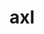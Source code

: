 ---
title: "axl"
layout: cache
categories: [package, v0.23.0]
meta: {"versions": ["0.9.0"], "compilers": ["cce@=15.0.1", "gcc@=11.1.0", "gcc@=11.4.0", "gcc@=7.5.0", "gcc@=9.4.0", "oneapi@=2024.2.1"], "oss": ["rhel8", "ubuntu18.04", "ubuntu20.04", "ubuntu22.04"], "platforms": ["linux"], "targets": ["neoverse_v1", "neoverse_v2", "ppc64le", "x86_64_v3", "zen4"], "stacks": ["data-vis-sdk", "e4s", "e4s-cray-rhel", "e4s-neoverse-v2", "e4s-neoverse_v1", "e4s-oneapi", "e4s-power", "radiuss", "root"], "num_specs": 17, "num_specs_by_stack": {"root": 17, "e4s-cray-rhel": 1, "radiuss": 1, "e4s-power": 2, "data-vis-sdk": 2, "e4s-neoverse_v1": 3, "e4s-neoverse-v2": 2, "e4s": 3, "e4s-oneapi": 3}}
spec_details: [{"hash": "6x2uczdkqqzhasb3smkofcvrdphtzcbr", "compiler": "cce@=15.0.1", "versions": ["0.9.0"], "os": "rhel8", "platform": "linux", "target": "zen4", "variants": ["async_api=daemon", "+bbapi", "~bbapi_fallback", "build_system=cmake", "build_type=Release", "~dw", "generator=make", "~ipo", "+mpi", "+pthreads", "+shared"], "stacks": ["root", "e4s-cray-rhel"], "size": "-", "tarball": "https://binaries.spack.io/v0.23.0/build_cache/linux-rhel8-zen4/cce-15.0.1/axl-0.9.0/linux-rhel8-zen4-cce-15.0.1-axl-0.9.0-6x2uczdkqqzhasb3smkofcvrdphtzcbr.spack"}, {"hash": "yiptrpwvjajjnies7yhgfm4vehgpul7p", "compiler": "gcc@=7.5.0", "versions": ["0.9.0"], "os": "ubuntu18.04", "platform": "linux", "target": "x86_64_v3", "variants": ["async_api=daemon", "~bbapi", "~bbapi_fallback", "build_system=cmake", "build_type=Release", "~dw", "generator=make", "~ipo", "+mpi", "+pthreads", "+shared"], "stacks": ["root", "radiuss"], "size": "-", "tarball": "https://binaries.spack.io/v0.23.0/build_cache/linux-ubuntu18.04-x86_64_v3/gcc-7.5.0/axl-0.9.0/linux-ubuntu18.04-x86_64_v3-gcc-7.5.0-axl-0.9.0-yiptrpwvjajjnies7yhgfm4vehgpul7p.spack"}, {"hash": "dajoez7cbry2jzyqydi75mhwzm7qtrau", "compiler": "gcc@=9.4.0", "versions": ["0.9.0"], "os": "ubuntu20.04", "platform": "linux", "target": "ppc64le", "variants": ["async_api=daemon", "+bbapi", "~bbapi_fallback", "build_system=cmake", "build_type=Release", "~dw", "generator=make", "~ipo", "+mpi", "+pthreads", "+shared"], "stacks": ["root", "e4s-power"], "size": "-", "tarball": "https://binaries.spack.io/v0.23.0/build_cache/linux-ubuntu20.04-ppc64le/gcc-9.4.0/axl-0.9.0/linux-ubuntu20.04-ppc64le-gcc-9.4.0-axl-0.9.0-dajoez7cbry2jzyqydi75mhwzm7qtrau.spack"}, {"hash": "v4gq3xmv3klgzofh7cbkpan6ce7e3brf", "compiler": "gcc@=9.4.0", "versions": ["0.9.0"], "os": "ubuntu20.04", "platform": "linux", "target": "ppc64le", "variants": ["async_api=daemon", "~bbapi", "~bbapi_fallback", "build_system=cmake", "build_type=Release", "~dw", "generator=make", "~ipo", "+mpi", "+pthreads", "+shared"], "stacks": ["root", "e4s-power"], "size": "-", "tarball": "https://binaries.spack.io/v0.23.0/build_cache/linux-ubuntu20.04-ppc64le/gcc-9.4.0/axl-0.9.0/linux-ubuntu20.04-ppc64le-gcc-9.4.0-axl-0.9.0-v4gq3xmv3klgzofh7cbkpan6ce7e3brf.spack"}, {"hash": "4z6al7bk6nkwhhrohv5fmjm6n3pjmb4y", "compiler": "gcc@=11.1.0", "versions": ["0.9.0"], "os": "ubuntu20.04", "platform": "linux", "target": "x86_64_v3", "variants": ["async_api=daemon", "+bbapi", "~bbapi_fallback", "build_system=cmake", "build_type=Release", "~dw", "generator=make", "~ipo", "+mpi", "+pthreads", "+shared"], "stacks": ["root", "data-vis-sdk"], "size": "-", "tarball": "https://binaries.spack.io/v0.23.0/build_cache/linux-ubuntu20.04-x86_64_v3/gcc-11.1.0/axl-0.9.0/linux-ubuntu20.04-x86_64_v3-gcc-11.1.0-axl-0.9.0-4z6al7bk6nkwhhrohv5fmjm6n3pjmb4y.spack"}, {"hash": "hfs4cxp2gwtq7374qd3djaset6ckvlrc", "compiler": "gcc@=11.1.0", "versions": ["0.9.0"], "os": "ubuntu20.04", "platform": "linux", "target": "x86_64_v3", "variants": ["async_api=daemon", "+bbapi", "~bbapi_fallback", "build_system=cmake", "build_type=Release", "~dw", "generator=make", "~ipo", "+mpi", "+pthreads", "+shared"], "stacks": ["root", "data-vis-sdk"], "size": "-", "tarball": "https://binaries.spack.io/v0.23.0/build_cache/linux-ubuntu20.04-x86_64_v3/gcc-11.1.0/axl-0.9.0/linux-ubuntu20.04-x86_64_v3-gcc-11.1.0-axl-0.9.0-hfs4cxp2gwtq7374qd3djaset6ckvlrc.spack"}, {"hash": "fuxiqmfyonkisczsrhfj5j5hpda4mxic", "compiler": "gcc@=11.4.0", "versions": ["0.9.0"], "os": "ubuntu22.04", "platform": "linux", "target": "neoverse_v1", "variants": ["async_api=daemon", "~bbapi", "~bbapi_fallback", "build_system=cmake", "build_type=Release", "~dw", "generator=make", "~ipo", "+mpi", "+pthreads", "+shared"], "stacks": ["root", "e4s-neoverse_v1"], "size": "-", "tarball": "https://binaries.spack.io/v0.23.0/build_cache/linux-ubuntu22.04-neoverse_v1/gcc-11.4.0/axl-0.9.0/linux-ubuntu22.04-neoverse_v1-gcc-11.4.0-axl-0.9.0-fuxiqmfyonkisczsrhfj5j5hpda4mxic.spack"}, {"hash": "hlemdp5lwm3fu3n4dvcquqvzejpznizz", "compiler": "gcc@=11.4.0", "versions": ["0.9.0"], "os": "ubuntu22.04", "platform": "linux", "target": "neoverse_v1", "variants": ["async_api=daemon", "+bbapi", "~bbapi_fallback", "build_system=cmake", "build_type=Release", "~dw", "generator=make", "~ipo", "+mpi", "+pthreads", "+shared"], "stacks": ["root", "e4s-neoverse_v1"], "size": "-", "tarball": "https://binaries.spack.io/v0.23.0/build_cache/linux-ubuntu22.04-neoverse_v1/gcc-11.4.0/axl-0.9.0/linux-ubuntu22.04-neoverse_v1-gcc-11.4.0-axl-0.9.0-hlemdp5lwm3fu3n4dvcquqvzejpznizz.spack"}, {"hash": "rsxqusvunz2zfhhcrrtudjsr4y3f2hbh", "compiler": "gcc@=11.4.0", "versions": ["0.9.0"], "os": "ubuntu22.04", "platform": "linux", "target": "neoverse_v1", "variants": ["async_api=daemon", "+bbapi", "~bbapi_fallback", "build_system=cmake", "build_type=Release", "~dw", "generator=make", "~ipo", "+mpi", "+pthreads", "+shared"], "stacks": ["root", "e4s-neoverse_v1"], "size": "-", "tarball": "https://binaries.spack.io/v0.23.0/build_cache/linux-ubuntu22.04-neoverse_v1/gcc-11.4.0/axl-0.9.0/linux-ubuntu22.04-neoverse_v1-gcc-11.4.0-axl-0.9.0-rsxqusvunz2zfhhcrrtudjsr4y3f2hbh.spack"}, {"hash": "7q5oqmz4f75tfvvjarves6tf4kv572ar", "compiler": "gcc@=11.4.0", "versions": ["0.9.0"], "os": "ubuntu22.04", "platform": "linux", "target": "neoverse_v2", "variants": ["async_api=daemon", "~bbapi", "~bbapi_fallback", "build_system=cmake", "build_type=Release", "~dw", "generator=make", "~ipo", "+mpi", "+pthreads", "+shared"], "stacks": ["root", "e4s-neoverse-v2"], "size": "-", "tarball": "https://binaries.spack.io/v0.23.0/build_cache/linux-ubuntu22.04-neoverse_v2/gcc-11.4.0/axl-0.9.0/linux-ubuntu22.04-neoverse_v2-gcc-11.4.0-axl-0.9.0-7q5oqmz4f75tfvvjarves6tf4kv572ar.spack"}, {"hash": "edmszt3keghy7vsr44bqewetuienh4lz", "compiler": "gcc@=11.4.0", "versions": ["0.9.0"], "os": "ubuntu22.04", "platform": "linux", "target": "neoverse_v2", "variants": ["async_api=daemon", "+bbapi", "~bbapi_fallback", "build_system=cmake", "build_type=Release", "~dw", "generator=make", "~ipo", "+mpi", "+pthreads", "+shared"], "stacks": ["root", "e4s-neoverse-v2"], "size": "-", "tarball": "https://binaries.spack.io/v0.23.0/build_cache/linux-ubuntu22.04-neoverse_v2/gcc-11.4.0/axl-0.9.0/linux-ubuntu22.04-neoverse_v2-gcc-11.4.0-axl-0.9.0-edmszt3keghy7vsr44bqewetuienh4lz.spack"}, {"hash": "fyefwiorxtpwkll4tzz7mq4hm5dbjb54", "compiler": "gcc@=11.4.0", "versions": ["0.9.0"], "os": "ubuntu22.04", "platform": "linux", "target": "x86_64_v3", "variants": ["async_api=daemon", "+bbapi", "~bbapi_fallback", "build_system=cmake", "build_type=Release", "~dw", "generator=make", "~ipo", "+mpi", "+pthreads", "+shared"], "stacks": ["root", "e4s"], "size": "-", "tarball": "https://binaries.spack.io/v0.23.0/build_cache/linux-ubuntu22.04-x86_64_v3/gcc-11.4.0/axl-0.9.0/linux-ubuntu22.04-x86_64_v3-gcc-11.4.0-axl-0.9.0-fyefwiorxtpwkll4tzz7mq4hm5dbjb54.spack"}, {"hash": "ia7noh42alef4hexi2nomm4i4pqyvimb", "compiler": "gcc@=11.4.0", "versions": ["0.9.0"], "os": "ubuntu22.04", "platform": "linux", "target": "x86_64_v3", "variants": ["async_api=daemon", "+bbapi", "~bbapi_fallback", "build_system=cmake", "build_type=Release", "~dw", "generator=make", "~ipo", "+mpi", "+pthreads", "+shared"], "stacks": ["root", "e4s"], "size": "-", "tarball": "https://binaries.spack.io/v0.23.0/build_cache/linux-ubuntu22.04-x86_64_v3/gcc-11.4.0/axl-0.9.0/linux-ubuntu22.04-x86_64_v3-gcc-11.4.0-axl-0.9.0-ia7noh42alef4hexi2nomm4i4pqyvimb.spack"}, {"hash": "rtewabavqebdoqvfdskiczqdaxgrg7ar", "compiler": "gcc@=11.4.0", "versions": ["0.9.0"], "os": "ubuntu22.04", "platform": "linux", "target": "x86_64_v3", "variants": ["async_api=daemon", "~bbapi", "~bbapi_fallback", "build_system=cmake", "build_type=Release", "~dw", "generator=make", "~ipo", "+mpi", "+pthreads", "+shared"], "stacks": ["root", "e4s"], "size": "-", "tarball": "https://binaries.spack.io/v0.23.0/build_cache/linux-ubuntu22.04-x86_64_v3/gcc-11.4.0/axl-0.9.0/linux-ubuntu22.04-x86_64_v3-gcc-11.4.0-axl-0.9.0-rtewabavqebdoqvfdskiczqdaxgrg7ar.spack"}, {"hash": "2rlbx2t5fypivndyj6o7mxsuymntigks", "compiler": "oneapi@=2024.2.1", "versions": ["0.9.0"], "os": "ubuntu22.04", "platform": "linux", "target": "x86_64_v3", "variants": ["async_api=daemon", "~bbapi", "~bbapi_fallback", "build_system=cmake", "build_type=Release", "~dw", "generator=make", "~ipo", "+mpi", "+pthreads", "+shared"], "stacks": ["e4s-oneapi", "root"], "size": "-", "tarball": "https://binaries.spack.io/v0.23.0/build_cache/linux-ubuntu22.04-x86_64_v3/oneapi-2024.2.1/axl-0.9.0/linux-ubuntu22.04-x86_64_v3-oneapi-2024.2.1-axl-0.9.0-2rlbx2t5fypivndyj6o7mxsuymntigks.spack"}, {"hash": "g4mtz7j5fk7eiymnrnchd6jcfrtsdubd", "compiler": "oneapi@=2024.2.1", "versions": ["0.9.0"], "os": "ubuntu22.04", "platform": "linux", "target": "x86_64_v3", "variants": ["async_api=daemon", "+bbapi", "~bbapi_fallback", "build_system=cmake", "build_type=Release", "~dw", "generator=make", "~ipo", "+mpi", "+pthreads", "+shared"], "stacks": ["e4s-oneapi", "root"], "size": "-", "tarball": "https://binaries.spack.io/v0.23.0/build_cache/linux-ubuntu22.04-x86_64_v3/oneapi-2024.2.1/axl-0.9.0/linux-ubuntu22.04-x86_64_v3-oneapi-2024.2.1-axl-0.9.0-g4mtz7j5fk7eiymnrnchd6jcfrtsdubd.spack"}, {"hash": "z5yagc7avqtpbjxhhojamyn3epltbmnm", "compiler": "oneapi@=2024.2.1", "versions": ["0.9.0"], "os": "ubuntu22.04", "platform": "linux", "target": "x86_64_v3", "variants": ["async_api=daemon", "+bbapi", "~bbapi_fallback", "build_system=cmake", "build_type=Release", "~dw", "generator=make", "~ipo", "+mpi", "+pthreads", "+shared"], "stacks": ["e4s-oneapi", "root"], "size": "-", "tarball": "https://binaries.spack.io/v0.23.0/build_cache/linux-ubuntu22.04-x86_64_v3/oneapi-2024.2.1/axl-0.9.0/linux-ubuntu22.04-x86_64_v3-oneapi-2024.2.1-axl-0.9.0-z5yagc7avqtpbjxhhojamyn3epltbmnm.spack"}]
---